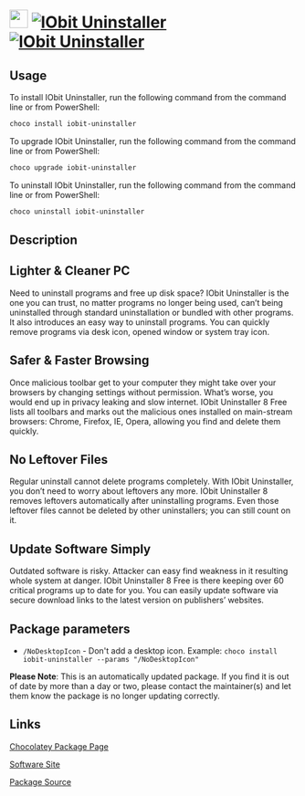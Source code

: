 ﻿# <img src="https://cdn.jsdelivr.net/gh/mkevenaar/chocolatey-packages@fa5af738fb52d32c4c8778f7ac39077787c4653e/icons/iobit-uninstaller.png" width="32" height="32"/> [![IObit Uninstaller](https://img.shields.io/chocolatey/v/iobit-uninstaller.svg?label=IObit+Uninstaller)](https://community.chocolatey.org/packages/iobit-uninstaller) [![IObit Uninstaller](https://img.shields.io/chocolatey/dt/iobit-uninstaller.svg)](https://community.chocolatey.org/packages/iobit-uninstaller)

## Usage

To install IObit Uninstaller, run the following command from the command line or from PowerShell:

```powershell
choco install iobit-uninstaller
```

To upgrade IObit Uninstaller, run the following command from the command line or from PowerShell:

```powershell
choco upgrade iobit-uninstaller
```

To uninstall IObit Uninstaller, run the following command from the command line or from PowerShell:

```powershell
choco uninstall iobit-uninstaller
```

## Description

## Lighter & Cleaner PC

Need to uninstall programs and free up disk space? IObit Uninstaller is the one you can trust, no matter programs no longer being used, can’t being uninstalled through standard uninstallation or bundled with other programs. It also introduces an easy way to uninstall programs. You can quickly remove programs via desk icon, opened window or system tray icon.

## Safer & Faster Browsing

Once malicious toolbar get to your computer they might take over your browsers by changing settings without permission. What’s worse, you would end up in privacy leaking and slow internet. IObit Uninstaller 8 Free lists all toolbars and marks out the malicious ones installed on main-stream browsers: Chrome, Firefox, IE, Opera, allowing you find and delete them quickly.

## No Leftover Files

Regular uninstall cannot delete programs completely. With IObit Uninstaller, you don’t need to worry about leftovers any more. IObit Uninstaller 8 removes leftovers automatically after uninstalling programs. Even those leftover files cannot be deleted by other uninstallers; you can still count on it.

## Update Software Simply

Outdated software is risky. Attacker can easy find weakness in it resulting whole system at danger. IObit Uninstaller 8 Free is there keeping over 60 critical programs up to date for you. You can easily update software via secure download links to the latest version on publishers’ websites.

## Package parameters

* `/NoDesktopIcon` - Don't add a desktop icon.
Example: `choco install iobit-uninstaller --params "/NoDesktopIcon"`

**Please Note**: This is an automatically updated package. If you find it is
out of date by more than a day or two, please contact the maintainer(s) and
let them know the package is no longer updating correctly.


## Links

[Chocolatey Package Page](https://community.chocolatey.org/packages/iobit-uninstaller)

[Software Site](https://www.iobit.com/en/advanceduninstaller.php)

[Package Source](https://github.com/mkevenaar/chocolatey-packages/tree/master/automatic/iobit-uninstaller)

